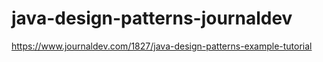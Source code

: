 # java-design-patterns-journaldev
https://www.journaldev.com/1827/java-design-patterns-example-tutorial
